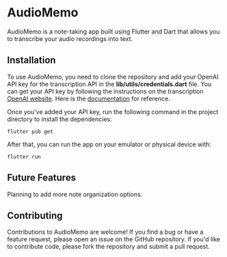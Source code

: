 # AudioMemo

AudioMemo is a note-taking app built using Flutter and Dart that allows you to transcribe your audio recordings into text.

## Installation

To use AudioMemo, you need to clone the repository and add your OpenAI API key for the transcription API in the **lib/utils/credentials.dart** file. You can get your API key by following the instructions on the transcription [OpenAI website](https://openai.com/research/whisper). Here is the [documentation](https://platform.openai.com/docs/api-reference/audio) for reference.

Once you've added your API key, run the following command in the project directory to install the dependencies:

    flutter pub get

After that, you can run the app on your emulator or physical device with:

    flutter run

## Future Features

Planning to add more note organization options.

## Contributing

Contributions to AudioMemo are welcome! If you find a bug or have a feature request, please open an issue on the GitHub repository. If you'd like to contribute code, please fork the repository and submit a pull request.